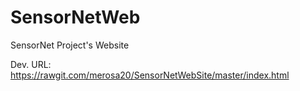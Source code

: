 # SensorNetWeb
SensorNet Project's Website

Dev. URL: https://rawgit.com/merosa20/SensorNetWebSite/master/index.html
